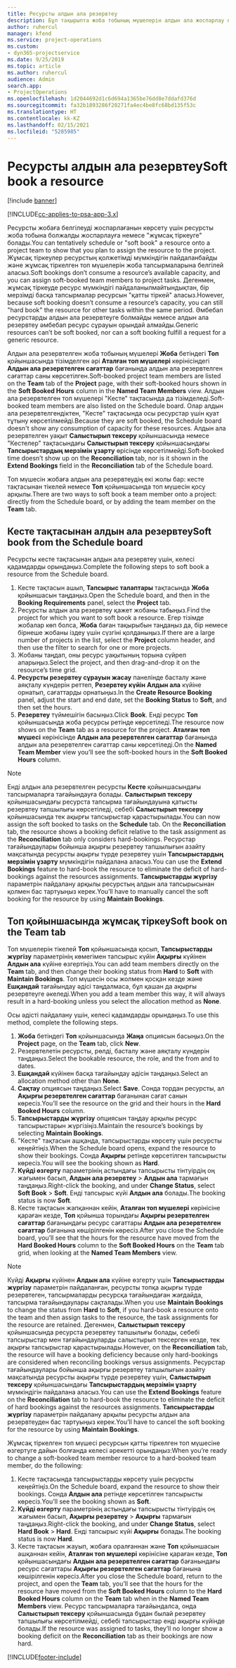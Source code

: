 ```yaml
---
title: Ресурсты алдын ала резервтеу
description: Бұл тақырыпта жоба тобының мүшелерін алдын ала жоспарлау немесе резервтеу туралы ақпарат берілген.
author: ruhercul
manager: kfend
ms.service: project-operations
ms.custom:
- dyn365-projectservice
ms.date: 9/25/2019
ms.topic: article
ms.author: ruhercul
audience: Admin
search.app:
- ProjectOperations
ms.openlocfilehash: 1d2044692d1c6d694a1365be76dd8e7ddafd376d
ms.sourcegitcommit: fa32b1893286f20271fa4ec4be8fc68bd135f53c
ms.translationtype: HT
ms.contentlocale: kk-KZ
ms.lasthandoff: 02/15/2021
ms.locfileid: "5285985"
---
```

# <a name="soft-book-a-resource"></a><span data-ttu-id="b94ea-103">Ресурсты алдын ала резервтеу</span><span class="sxs-lookup"><span data-stu-id="b94ea-103">Soft book a resource</span></span>

[!include [banner](../includes/psa-now-project-operations.md)]

[!INCLUDE[cc-applies-to-psa-app-3.x](../includes/cc-applies-to-psa-app-3x.md)]

<span data-ttu-id="b94ea-104">Ресурсты жобаға белгілеуді жоспарлағанын көрсету үшін ресурсты жоба тобына болжалды жоспарлауға немесе "жұмсақ тіркеуге" болады.</span><span class="sxs-lookup"><span data-stu-id="b94ea-104">You can tentatively schedule or "soft book" a resource onto a project team to show that you plan to assign the resource to the project.</span></span> <span data-ttu-id="b94ea-105">Жұмсақ тіркеулер ресурстың қолжетімді мүмкіндігін пайдаланбайды және жұмсақ тіркелген топ мүшелерін жоба тапсырмаларына белгілей аласыз.</span><span class="sxs-lookup"><span data-stu-id="b94ea-105">Soft bookings don’t consume a resource’s available capacity, and you can assign soft-booked team members to project tasks.</span></span> <span data-ttu-id="b94ea-106">Дегенмен, жұмсақ тіркеуде ресурс мүмкіндігі пайдаланылмайтындықтан, бір мерзімді басқа тапсырмалар ресурсын "қатты тіркей" аласыз.</span><span class="sxs-lookup"><span data-stu-id="b94ea-106">However, because soft booking doesn’t consume a resource’s capacity, you can still "hard book" the resource for other tasks within the same period.</span></span> <span data-ttu-id="b94ea-107">Әмбебап ресурстарды алдын ала резервтеуге болмайды немесе алдын ала резервтеу әмбебап ресурс сұрауын орындай алмайды.</span><span class="sxs-lookup"><span data-stu-id="b94ea-107">Generic resources can’t be soft booked, nor can a soft booking fulfill a request for a generic resource.</span></span>

<span data-ttu-id="b94ea-108">Алдын ала резервтелген жоба тобының мүшелері **Жоба** бетіндегі **Топ** қойыншасында тізімделген әрі **Аталған топ мүшелері** көрінісіндегі **Алдын ала резервтелген сағаттар** бағанында алдын ала резервтелген сағаттар саны көрсетілген.</span><span class="sxs-lookup"><span data-stu-id="b94ea-108">Soft-booked project team members are listed on the **Team** tab of the **Project** page, with their soft-booked hours shown in the **Soft Booked Hours** column in the **Named Team Members** view.</span></span> <span data-ttu-id="b94ea-109">Алдын ала резервтелген топ мүшелері "Кесте" тақтасында да тізімделеді.</span><span class="sxs-lookup"><span data-stu-id="b94ea-109">Soft-booked team members are also listed on the Schedule board.</span></span> <span data-ttu-id="b94ea-110">Олар алдын ала резервтелгендіктен, "Кесте" тақтасында осы ресурстар үшін қуат тұтыну көрсетілмейді.</span><span class="sxs-lookup"><span data-stu-id="b94ea-110">Because they are soft booked, the Schedule board doesn't show any consumption of capacity for these resources.</span></span> <span data-ttu-id="b94ea-111">Алдын ала резервтелген уақыт **Салыстырып тексеру** қойыншасында немесе "Кестелер" тақтасындағы **Салыстырып тексеру** қойыншасындағы **Тапсырыстардың мерзімін ұзарту** өрісінде көрсетілмейді.</span><span class="sxs-lookup"><span data-stu-id="b94ea-111">Soft-booked time doesn’t show up on the **Reconciliation** tab, nor is it shown in the **Extend Bookings** field in the **Reconciliation** tab of the Schedule board.</span></span> 

<span data-ttu-id="b94ea-112">Топ мүшесін жобаға алдын ала резервтеудің екі жолы бар: кесте тақтасынан тікелей немесе **Топ** қойыншасында топ мүшесін қосу арқылы.</span><span class="sxs-lookup"><span data-stu-id="b94ea-112">There are two ways to soft book a team member onto a project: directly from the Schedule board, or by adding the team member on the **Team** tab.</span></span> 

## <a name="soft-book-from-the-schedule-board"></a><span data-ttu-id="b94ea-113">Кесте тақтасынан алдын ала резервтеу</span><span class="sxs-lookup"><span data-stu-id="b94ea-113">Soft book from the Schedule board</span></span>
<span data-ttu-id="b94ea-114">Ресурсты кесте тақтасынан алдын ала резервтеу үшін, келесі қадамдарды орындаңыз.</span><span class="sxs-lookup"><span data-stu-id="b94ea-114">Complete the following steps to soft book a resource from the Schedule board.</span></span> 

1. <span data-ttu-id="b94ea-115">Кесте тақтасын ашып, **Тапсырыс талаптары** тақтасында **Жоба** қойыншасын таңдаңыз.</span><span class="sxs-lookup"><span data-stu-id="b94ea-115">Open the Schedule board, and then in the **Booking Requirements** panel, select the **Project** tab.</span></span>
2. <span data-ttu-id="b94ea-116">Ресурсты алдын ала резервтеу қажет жобаны табыңыз.</span><span class="sxs-lookup"><span data-stu-id="b94ea-116">Find the project for which you want to soft book a resource.</span></span> <span data-ttu-id="b94ea-117">Егер тізімде жобалар көп болса, **Жоба** баған тақырыбын таңдаңыз да, бір немесе бірнеше жобаны іздеу үшін сүзгіні қолданыңыз.</span><span class="sxs-lookup"><span data-stu-id="b94ea-117">If there are a large number of projects in the list, select the **Project** column header, and then use the filter to search for one or more projects.</span></span>
3. <span data-ttu-id="b94ea-118">Жобаны таңдап, оны ресурс уақытының торына сүйреп апарыңыз.</span><span class="sxs-lookup"><span data-stu-id="b94ea-118">Select the project, and then drag-and-drop it on the resource’s time grid.</span></span>
5. <span data-ttu-id="b94ea-119">**Ресурсты резервтеу сұрауын жасау** панелінде басталу және аяқталу күндерін реттеп, **Резервтеу күйін** **Алдын ала** күйіне орнатып, сағаттарды орнатыңыз.</span><span class="sxs-lookup"><span data-stu-id="b94ea-119">In the **Create Resource Booking** panel, adjust the start and end date, set the **Booking Status** to **Soft**, and then set the hours.</span></span> 
6. <span data-ttu-id="b94ea-120">**Резервтеу** түймешігін басыңыз.</span><span class="sxs-lookup"><span data-stu-id="b94ea-120">Click **Book**.</span></span> <span data-ttu-id="b94ea-121">Енді ресурс **Топ** қойыншасында жоба ресурсы ретінде көрсетіледі.</span><span class="sxs-lookup"><span data-stu-id="b94ea-121">The resource now shows on the **Team** tab as a resource for the project.</span></span> <span data-ttu-id="b94ea-122">**Аталған топ мүшесі** көрінісінде **Алдын ала резервтелген сағаттар** бағанында алдын ала резервтелген сағаттар саны көрсетіледі.</span><span class="sxs-lookup"><span data-stu-id="b94ea-122">On the **Named Team Member** view you’ll see the soft-booked hours in the **Soft Booked Hours** column.</span></span>

> [!NOTE]
> <span data-ttu-id="b94ea-123">Енді алдын ала резервтелген ресурсты **Кесте** қойыншасындағы тапсырмаларға тағайындауға болады. **Салыстырып тексеру** қойыншасындағы ресурста тапсырма тағайындауына қатысты резервтеу тапшылығы көрсетіледі, себебі **Салыстырып тексеру** қойыншасында тек ақырғы тапсырыстар қарастырылады.</span><span class="sxs-lookup"><span data-stu-id="b94ea-123">You can now assign the soft booked to tasks on the **Schedule** tab. On the **Reconciliation** tab, the resource shows a booking deficit relative to the task assignment as the **Reconciliation** tab only considers hard-bookings.</span></span> <span data-ttu-id="b94ea-124">Ресурстар тағайындаулары бойынша ақырғы резервтеу тапшылығын азайту мақсатында ресурсты ақырғы түрде резервтеу үшін **Тапсырыстардың мерзімін ұзарту** мүмкіндігін пайдалана аласыз.</span><span class="sxs-lookup"><span data-stu-id="b94ea-124">You can use the **Extend Bookings** feature to hard-book the resource to eliminate the deficit of hard-bookings against the resources assignments.</span></span> <span data-ttu-id="b94ea-125">**Тапсырыстарды жүргізу** параметрін пайдалану арқылы ресурстың алдын ала тапсырысынан қолмен бас тартуыңыз керек.</span><span class="sxs-lookup"><span data-stu-id="b94ea-125">You’ll have to manually cancel the soft booking for the resource by using **Maintain Bookings**.</span></span>

## <a name="soft-book-on-the-team-tab"></a><span data-ttu-id="b94ea-126">Топ қойыншасында жұмсақ тіркеу</span><span class="sxs-lookup"><span data-stu-id="b94ea-126">Soft book on the Team tab</span></span>

<span data-ttu-id="b94ea-127">Топ мүшелерін тікелей **Топ** қойыншасында қосып, **Тапсырыстарды жүргізу** параметрінің көмегімен тапсырыс күйін **Ақырғы** күйінен **Алдын ала** күйіне өзгертіңіз.</span><span class="sxs-lookup"><span data-stu-id="b94ea-127">You can add team members directly on the **Team** tab, and then change their booking status from **Hard** to **Soft** with **Maintain Bookings**.</span></span> <span data-ttu-id="b94ea-128">Топ мүшесін осы жолмен қосқан кезде және **Ешқандай** тағайындау әдісі таңдалмаса, бұл қашан да ақырғы резервтеуге әкеледі.</span><span class="sxs-lookup"><span data-stu-id="b94ea-128">When you add a team member this way, it will always result in a hard-booking unless you select the allocation method as **None**.</span></span>

<span data-ttu-id="b94ea-129">Осы әдісті пайдалану үшін, келесі қадамдарды орындаңыз.</span><span class="sxs-lookup"><span data-stu-id="b94ea-129">To use this method, complete the following steps.</span></span>

1. <span data-ttu-id="b94ea-130">**Жоба** бетіндегі **Топ** қойыншасында **Жаңа** опциясын басыңыз.</span><span class="sxs-lookup"><span data-stu-id="b94ea-130">On the **Project** page, on the **Team** tab, click **New**.</span></span>
2. <span data-ttu-id="b94ea-131">Резервтелетін ресурсты, рөлді, басталу және аяқталу күндерін таңдаңыз.</span><span class="sxs-lookup"><span data-stu-id="b94ea-131">Select the bookable resource, the role, and the from and to dates.</span></span>
3. <span data-ttu-id="b94ea-132">**Ешқандай** күйінен басқа тағайындау әдісін таңдаңыз.</span><span class="sxs-lookup"><span data-stu-id="b94ea-132">Select an allocation method other than **None**.</span></span>
4. <span data-ttu-id="b94ea-133">**Сақтау** опциясын таңдаңыз.</span><span class="sxs-lookup"><span data-stu-id="b94ea-133">Select **Save**.</span></span> <span data-ttu-id="b94ea-134">Сонда тордан ресурсты, ал **Ақырғы резервтелген сағаттар** бағанынан сағат санын көресіз.</span><span class="sxs-lookup"><span data-stu-id="b94ea-134">You’ll see the resource on the grid and their hours in the **Hard Booked Hours** column.</span></span>
5. <span data-ttu-id="b94ea-135">**Тапсырыстарды жүргізу** опциясын таңдау арқылы ресурс тапсырыстарын жүргізіңіз.</span><span class="sxs-lookup"><span data-stu-id="b94ea-135">Maintain the resource’s bookings by selecting **Maintain Bookings**.</span></span>
6. <span data-ttu-id="b94ea-136">"Кесте" тақтасын ашқанда, тапсырыстарды көрсету үшін ресурсты кеңейтіңіз.</span><span class="sxs-lookup"><span data-stu-id="b94ea-136">When the Schedule board opens, expand the resource to show their bookings.</span></span> <span data-ttu-id="b94ea-137">Сонда **Ақырғы** ретінде көрсетілген тапсырысты көресіз.</span><span class="sxs-lookup"><span data-stu-id="b94ea-137">You will see the booking shown as **Hard**.</span></span>
7. <span data-ttu-id="b94ea-138">**Күйді өзгерту** параметрінің астындағы тапсырысты тінтуірдің оң жағымен басып, **Алдын ала резервтеу** \> **Алдын ала** тармағын таңдаңыз.</span><span class="sxs-lookup"><span data-stu-id="b94ea-138">Right-click the booking, and under **Change Status**, select **Soft Book** \> **Soft**.</span></span> <span data-ttu-id="b94ea-139">Енді тапсырыс күйі **Алдын ала** болады.</span><span class="sxs-lookup"><span data-stu-id="b94ea-139">The booking status is now **Soft**.</span></span>
8. <span data-ttu-id="b94ea-140">Кесте тақтасын жапқаннан кейін, **Аталған топ мүшелері** көрінісіне қараған кезде, **Топ** қойынша торындағы **Ақырғы резервтелген сағаттар** бағанындағы ресурс сағаттары **Алдын ала резервтелген сағаттар** бағанына көшірілгенін көресіз.</span><span class="sxs-lookup"><span data-stu-id="b94ea-140">After you close the Schedule board, you’ll see that the hours for the resource have moved from the **Hard Booked Hours** column to the **Soft Booked Hours** on the **Team** tab grid, when looking at the **Named Team Members** view.</span></span>

> [!NOTE]
> <span data-ttu-id="b94ea-141">Күйді **Ақырғы** күйінен **Алдын ала** күйіне өзгерту үшін **Тапсырыстарды жүргізу** параметрін пайдаланған, ресурсты топқа ақырғы түрде резервтеген, тапсырмаларды ресурсқа тағайындаған жағдайда, тапсырма тағайындаулары сақталады.</span><span class="sxs-lookup"><span data-stu-id="b94ea-141">When you use **Maintain Bookings** to change the status from **Hard** to **Soft**, if you hard-book a resource onto the team and then assign tasks to the resource, the task assignments for the resource are retained.</span></span> <span data-ttu-id="b94ea-142">Дегенмен, **Салыстырып тексеру** қойыншасында ресурста резервтеу тапшылығы болады, себебі тапсырыстар мен тағайындауларды салыстырып тексерген кезде, тек ақырғы тапсырыстар қарастырылады.</span><span class="sxs-lookup"><span data-stu-id="b94ea-142">However, on the **Reconciliation** tab, the resource will have a booking deficiency because only hard-bookings are considered when reconciling bookings versus assignments.</span></span> <span data-ttu-id="b94ea-143">Ресурстар тағайындаулары бойынша ақырғы резервтеу тапшылығын азайту мақсатында ресурсты ақырғы түрде резервтеу үшін, **Салыстырып тексеру** қойыншасындағы **Тапсырыстардың мерзімін ұзарту** мүмкіндігін пайдалана аласыз.</span><span class="sxs-lookup"><span data-stu-id="b94ea-143">You can use the **Extend Bookings** feature on the **Reconciliation** tab to hard-book the resource to eliminate the deficit of hard bookings against the resources assignments.</span></span> <span data-ttu-id="b94ea-144">**Тапсырыстарды жүргізу** параметрін пайдалану арқылы ресурсты алдын ала резервтеуден бас тартуыңыз керек.</span><span class="sxs-lookup"><span data-stu-id="b94ea-144">You’ll have to cancel the soft booking for the resource by using **Maintain Bookings**.</span></span>

<span data-ttu-id="b94ea-145">Жұмсақ тіркелген топ мүшесі ресурсын қатты тіркелген топ мүшесіне өзгертуге дайын болғанда келесі әрекетті орындаңыз:</span><span class="sxs-lookup"><span data-stu-id="b94ea-145">When you’re ready to change a soft-booked team member resource to a hard-booked team member, do the following:</span></span>

1. <span data-ttu-id="b94ea-146">Кесте тақтасында тапсырыстарды көрсету үшін ресурсты кеңейтіңіз.</span><span class="sxs-lookup"><span data-stu-id="b94ea-146">On the Schedule board, expand the resource to show their bookings.</span></span> <span data-ttu-id="b94ea-147">Сонда **Алдын ала** ретінде көрсетілген тапсырысты көресіз.</span><span class="sxs-lookup"><span data-stu-id="b94ea-147">You’ll see the booking shown as **Soft**.</span></span>
2. <span data-ttu-id="b94ea-148">**Күйді өзгерту** параметрінің астындағы тапсырысты тінтуірдің оң жағымен басып, **Ақырғы резервтеу** \> **Ақырғы** тармағын таңдаңыз.</span><span class="sxs-lookup"><span data-stu-id="b94ea-148">Right-click the booking, and under **Change Status**, select **Hard Book** \> **Hard**.</span></span> <span data-ttu-id="b94ea-149">Енді тапсырыс күйі **Ақырғы** болады.</span><span class="sxs-lookup"><span data-stu-id="b94ea-149">The booking status is now **Hard**.</span></span>
3. <span data-ttu-id="b94ea-150">Кесте тақтасын жауып, жобаға оралғаннан және **Топ** қойыншасын ашқаннан кейін, **Аталған топ мүшелері** көрінісіне қараған кезде, **Топ** қойыншасындағы **Алдын ала резервтелген сағаттар** бағанындағы ресурс сағаттары **Ақырғы резервтелген сағаттар** бағанына көшірілгенін көресіз.</span><span class="sxs-lookup"><span data-stu-id="b94ea-150">After you close the Schedule board, return to the project, and open the **Team** tab, you’ll see that the hours for the resource have moved from the **Soft Booked Hours** column to the **Hard Booked Hours** column on the **Team** tab when in the **Named Team Members** view.</span></span> <span data-ttu-id="b94ea-151">Ресурс тапсырмаларға тағайындалса, онда **Салыстырып тексеру** қойыншасында бұдан былай резервтеу тапшылығы көрсетілмейді, себебі тапсырыстар енді ақырғы күйінде болады.</span><span class="sxs-lookup"><span data-stu-id="b94ea-151">If the resource was assigned to tasks, they’ll no longer show a booking deficit on the **Reconciliation** tab as their bookings are now hard.</span></span>



[!INCLUDE[footer-include](../includes/footer-banner.md)]